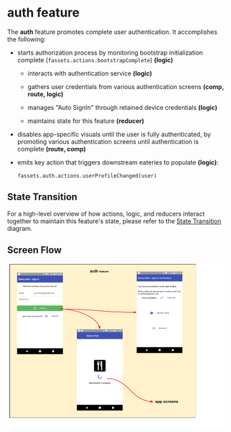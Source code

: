 # auth feature

The **auth** feature promotes complete user authentication.
It accomplishes the following:

 - starts authorization process by monitoring bootstrap initialization complete
   (`fassets.actions.bootstrapComplete`) **(logic)**

   - interacts with authentication service **(logic)**

   - gathers user credentials from various authentication screens
     **(comp, route, logic)**

   - manages "Auto SignIn" through retained device credentials
     **(logic)**

   - maintains state for this feature **(reducer)**

 - disables app-specific visuals until the user is fully authenticated,
   by promoting various authentication screens until authentication
   is complete **(route, comp)**

 - emits key action that triggers downstream eateries to populate **(logic)**:
   ```
   fassets.auth.actions.userProfileChanged(user)
   ```

## State Transition

For a high-level overview of how actions, logic, and reducers interact
together to maintain this feature's state, please refer to the [State
Transition](docs/StateTransition.txt) diagram.

## Screen Flow

![Screen Flow](docs/ScreenFlow.png)

